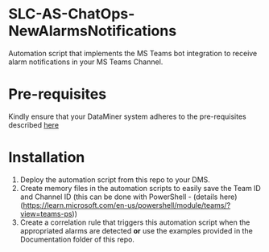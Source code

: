 # SLC-AS-ChatOps-NewAlarmsNotifications
Automation script that implements the MS Teams bot integration to receive alarm notifications in your MS Teams Channel.

# Pre-requisites

Kindly ensure that your DataMiner system adheres to the pre-requisites described [here](https://docs.dataminer.services/user-guide/Cloud_Platform/TeamsBot/Microsoft_Teams_Chat_Integration.html#server-side-prerequisites)

# Installation

1. Deploy the automation script from this repo to your DMS.
2. Create memory files in the automation scripts to easily save the Team ID and Channel ID (this can be done with PowerShell - (details here)(https://learn.microsoft.com/en-us/powershell/module/teams/?view=teams-ps))
3. Create a correlation rule that triggers this automation script when the appropriated alarms are detected **or** use the examples provided in the Documentation folder of this repo.
